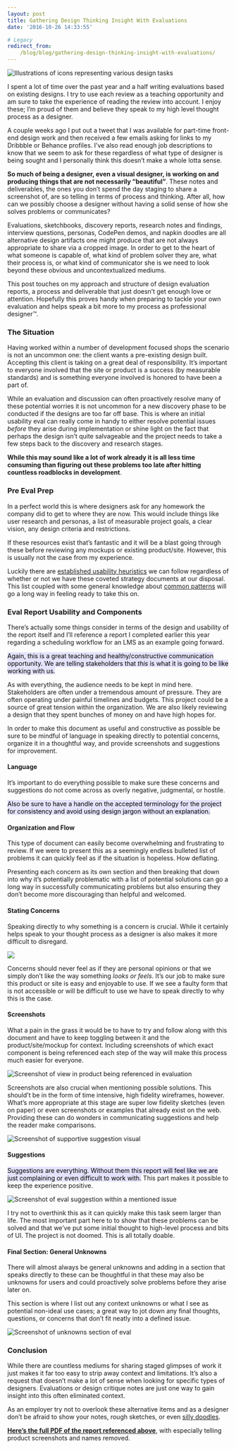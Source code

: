 ```yaml
---
layout: post
title: Gathering Design Thinking Insight With Evaluations
date: '2016-10-26 14:33:55'

# Legacy
redirect_from:
    /blog/blog/gathering-design-thinking-insight-with-evaluations/
---
```


![Illustrations of icons representing various design tasks](/content/2016/10/Screen-Shot-2016-10-26-at-12-08-26-PM.png)

I spent a lot of time over the past year and a half writing evaluations based on existing designs. I try to use each review as a teaching opportunity and am sure to take the experience of reading the review into account. I enjoy these; I’m proud of them and believe they speak to my high level thought process as a designer.

A couple weeks ago I put out a tweet that I was available for part-time front-end design work and then received a few emails asking for links to my Dribbble or Behance profiles. I’ve also read enough job descriptions to know that we seem to ask for these regardless of what type of designer is being sought and I personally think this doesn’t make a whole lotta sense.

**So much of being a designer, even a visual designer, is working on and producing things that are not necessarily “beautiful”**. These notes and deliverables, the ones you don’t spend the day staging to share a screenshot of, are so telling in terms of process and thinking. After all, how can we possibly choose a designer without having a solid sense of how she solves problems or communicates?

Evaluations, sketchbooks, discovery reports, research notes and findings, interview questions, personas, CodePen demos, and napkin doodles are all alternative design artifacts one might produce that are not always appropriate to share via a cropped image. In order to get to the heart of what someone is capable of, what kind of problem solver they are, what their process is, or what kind of communicator she is we need to look beyond these obvious and uncontextualized mediums.

This post touches on my approach and structure of design evaluation reports, a process and deliverable that just doesn’t get enough love or attention. Hopefully this proves handy when preparing to tackle your own evaluation and helps speak a bit more to my process as professional designer™.

### The Situation
Having worked within a number of development focused shops the scenario is not an uncommon one: the client wants a pre-existing design built. Accepting this client is taking on a great deal of responsibility. It’s important to everyone involved that the site or product is a success (by measurable standards) and is something everyone involved is honored to have been a part of.

While an evaluation and discussion can often proactively resolve many of these potential worries it is not uncommon for a new discovery phase to be conducted if the designs are too far off base. This is where an initial usability eval can really come in handy to either resolve potential issues *before* they arise during implementation or shine light on the fact that perhaps the design isn’t quite salvageable and the project needs to take a few steps back to the discovery and research stages.

**While this may sound like a lot of work already it is all less time consuming than figuring out these problems too late after hitting countless roadblocks in development**.  

### Pre Eval Prep
In a perfect world this is where designers ask for any homework the company did to get to where they are now. This would include things like user research and personas, a list of measurable project goals, a clear vision, any design criteria and restrictions.

If these resources exist that’s fantastic and it will be a blast going through these before reviewing any mockups or existing product/site. However, this is usually not the case from my experience.

Luckily there are [established usability heuristics](https://www.nngroup.com/articles/ten-usability-heuristics/) we can follow regardless of whether or not we have these coveted strategy documents at our disposal. This list coupled with some general knowledge about [common patterns](http://ui-patterns.com/) will go a long way in feeling ready to take this on.   

### Eval Report Usability and Components
There’s actually some things consider in terms of the design and usability of the report itself and I’ll reference a report I completed earlier this year regarding a scheduling workflow for an LMS as an example going forward.

<mark style="background: #E4E3FC;">Again, this is a great teaching and healthy/constructive communication opportunity. We are telling stakeholders that *this* is what it is going to be like working with us.</mark>

As with everything, the audience needs to be kept in mind here. Stakeholders are often under a tremendous amount of pressure. They are often operating under painful timelines and budgets. This project could be a source of great tension within the organization. We are also likely reviewing a design that they spent bunches of money on and have high hopes for.

In order to make this document as useful and constructive as possible be sure to be mindful of language in speaking directly to potential concerns, organize it in a thoughtful way, and provide screenshots and suggestions for improvement.  

#### Language
It’s important to do everything possible to make sure these concerns and suggestions do not come across as overly negative, judgmental, or hostile.

<mark style="background: #E4E3FC;">Also be sure to have a handle on the accepted terminology for the project for consistency and avoid using design jargon without an explanation.</mark>

#### Organization and Flow
This type of document can easily become overwhelming and frustrating to review. If we were to present this as a seemingly endless bulleted list of problems it can quickly feel as if the situation is hopeless. How deflating.

Presenting each concern as its own section and then breaking that down into why it’s potentially problematic with a list of potential solutions can go a long way in successfully communicating problems but also ensuring they don’t become more discouraging than helpful and welcomed.

#### Stating Concerns
Speaking directly to why something is a concern is crucial. While it certainly helps speak to your thought process as a designer is also makes it more difficult to disregard.

![](/content/2016/10/Screen-Shot-2016-10-25-at-11-57-15-AM.png)

Concerns should never feel as if they are personal opinions or that we simply don’t like the way something *looks or feels*. It’s our job to make sure this product or site is easy and enjoyable to use. If we see a faulty form that is not accessible or will be difficult to use we have to speak directly to why this is the case.

#### Screenshots
What a pain in the grass it would be to have to try and follow along with this document and have to keep toggling between it and the product/site/mockup for context. Including screenshots of which exact component is being referenced each step of the way will make this process much easier for everyone.

![Screenshot of view in product being referenced in evaluation](/content/2016/10/Screen-Shot-2016-10-26-at-10-36-20-AM.png)

Screenshots are also crucial when mentioning possible solutions. This should’t be in the form of time intensive, high fidelity wireframes, however. What’s more appropriate at this stage are super low fidelity sketches (even on paper) or even screenshots or examples that already exist on the web. Providing these can do wonders in communicating suggestions and help the reader make comparisons.

![Screenshot of supportive suggestion visual](/content/2016/10/Screen-Shot-2016-10-26-at-7-11-22-AM.png)

#### Suggestions
<mark style="background: #E4E3FC;">Suggestions are everything. Without them this report will feel like we are just complaining or even difficult to work with.</mark> This part makes it possible to keep the experience positive.  

![Screenshot of eval suggestion within a mentioned issue](/content/2016/10/Screen-Shot-2016-10-25-at-11-01-34-AM.png)

I try not to overthink this as it can quickly make this task seem larger than life. The most important part here to to show that these problems can be solved and that we’ve put some initial thought to high-level process and bits of UI. The project is not doomed. This is all totally doable.  

#### Final Section: General Unknowns
There will almost always be general unknowns and adding in a section that speaks directly to these can be thoughtful in that these may also be unknowns for users and could proactively solve problems before they arise later on.

This section is where I list out any context unknowns or what I see as potential non-ideal use cases; a great way to jot down any final thoughts, questions, or concerns that don’t fit neatly into a defined issue.  

![Screenshot of unknowns section of eval](/content/2016/10/Screen-Shot-2016-10-25-at-11-02-21-AM.png)

### Conclusion
While there are countless mediums for sharing staged glimpses of work it just makes it far too easy to strip away context and limitations. It’s also a request that doesn’t make a lot of sense when looking for specific types of designers. Evaluations or design critique notes are just one way to gain insight into this often eliminated context.

As an employer try not to overlook these alternative items and as a designer don’t be afraid to show your notes, rough sketches, or even [silly doodles](http://jonibologna.work/?page_id=70).  

**[Here’s the full PDF of the report referenced above](http://jonibologna.work/wp-content/uploads/2016/10/schedule_eval.pdf)**, with especially telling product screenshots and names removed.
